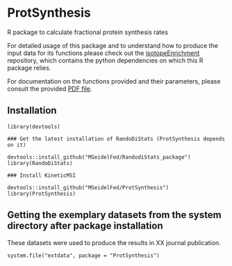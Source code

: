 # ProtSynthesis
R package to calculate fractional protein synthesis rates

For detailed usage of this package and to understand how to produce the input data for its functions please check out the [isotopeEnrichment](https://github.com/mgleeming/isotopeEnrichment/blob/master/README.md) repository, which contains the python dependencies on which this R package relies.

For documentation on the functions provided and their parameters, please consult the provided [PDF file](https://github.com/MSeidelFed/ProtSynthesis/blob/main/ProtSynthesis_0.1.0.pdf).

## Installation

```
library(devtools)

### Get the latest installation of RandoDiStats (ProtSynthesis depends on it)

devtools::install_github("MSeidelFed/RandodiStats_package")
library(RandoDiStats)

### Install KineticMSI

devtools::install_github("MSeidelFed/ProtSynthesis")
library(ProtSynthesis)

```

## Getting the exemplary datasets from the system directory after package installation

These datasets were used to produce the results in XX journal publication.

```
system.file("extdata", package = "ProtSynthesis")
```

